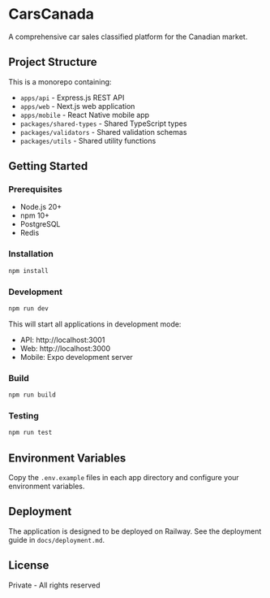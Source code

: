 # CarsCanada

A comprehensive car sales classified platform for the Canadian market.

## Project Structure

This is a monorepo containing:
- `apps/api` - Express.js REST API
- `apps/web` - Next.js web application
- `apps/mobile` - React Native mobile app
- `packages/shared-types` - Shared TypeScript types
- `packages/validators` - Shared validation schemas
- `packages/utils` - Shared utility functions

## Getting Started

### Prerequisites
- Node.js 20+
- npm 10+
- PostgreSQL
- Redis

### Installation

```bash
npm install
```

### Development

```bash
npm run dev
```

This will start all applications in development mode:
- API: http://localhost:3001
- Web: http://localhost:3000
- Mobile: Expo development server

### Build

```bash
npm run build
```

### Testing

```bash
npm run test
```

## Environment Variables

Copy the `.env.example` files in each app directory and configure your environment variables.

## Deployment

The application is designed to be deployed on Railway. See the deployment guide in `docs/deployment.md`.

## License

Private - All rights reserved